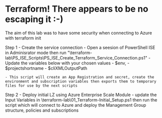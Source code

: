 # Terraform! There appears to be no escaping it :-)
The aim of this lab was to have some security when connecting to Azure with terraform init

Step 1 - Create the service connection - Open a seesion of PowerShell ISE in Adminisrator mode then run "\terraform-lab\PS_ISE_Scripts\PS_ISE_Create_Terraform_Service_Connection.ps1"
    - Update the variables below with your chosen values
    - $env,
    - $projectshortname
    - $cliXMLOutputPath

    - This script will create an App Registration and secret, create the environment and subscription variables then exports them to temporary files for use by the next scripts

Step 2 - Deploy initial LZ using Azure Enterprise Scale Module - update the Input Variables in \terraform-lab\01_Terraform-Initial_Setup.ps1 then run the script which will connect to Azure and deploy the Management Group structure, policies and subscriptions


